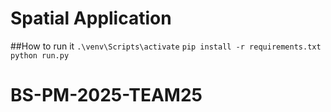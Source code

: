 # Spatial Application 
##How to run it 
``` .\venv\Scripts\activate ```
``` pip install -r requirements.txt ```
``` python run.py ```
# BS-PM-2025-TEAM25
